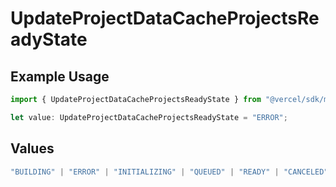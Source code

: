 # UpdateProjectDataCacheProjectsReadyState

## Example Usage

```typescript
import { UpdateProjectDataCacheProjectsReadyState } from "@vercel/sdk/models/operations/updateprojectdatacache.js";

let value: UpdateProjectDataCacheProjectsReadyState = "ERROR";
```

## Values

```typescript
"BUILDING" | "ERROR" | "INITIALIZING" | "QUEUED" | "READY" | "CANCELED"
```